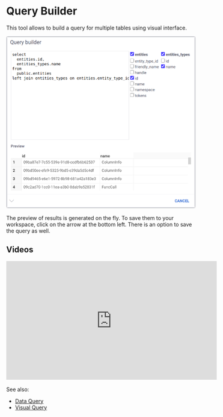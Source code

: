 <!-- TITLE: Query Builder -->
<!-- SUBTITLE: -->

# Query Builder

This tool allows to build a query for multiple tables using visual interface.

![Query Builder](query-builder.png "Query Builder")

The preview of results is generated on the fly. To save them to your workspace, click on the arrow at the bottom left. There is an option to save the query as well.

## Videos

<iframe width="560" height="315" src="https://www.youtube.com/embed/dKrCk38A1m8?start=1688" frameborder="0" allow="accelerometer; autoplay; clipboard-write; encrypted-media; gyroscope; picture-in-picture" allowfullscreen></iframe>

See also:

  * [Data Query](data-query.md)
  * [Visual Query](db-visual-query.md)